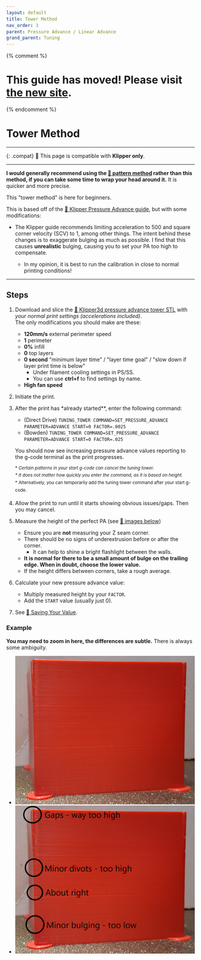 ```yaml
---
layout: default
title: Tower Method
nav_order: 3
parent: Pressure Advance / Linear Advance
grand_parent: Tuning
---
```


{% comment %}

# This guide has moved! Please visit [the new site](https://ellis3dp.com/Print-Tuning-Guide/).

{% endcomment %}

# Tower Method

---

{: .compat}
:dizzy: This page is compatible with **Klipper only**.

---

**I would generally recommend using the [:page_facing_up: pattern method](./pattern_method.md) rather than this method, if you can take some time to wrap your head around it.** It is quicker and more precise.

This "tower method" is here for beginners.

This is based off of the [:page_facing_up: Klipper Pressure Advance guide](https://www.klipper3d.org/Pressure_Advance.html#tuning-pressure-advance), but with some modifications:

- The Klipper guide recommends limiting acceleration to 500 and square corner velocity (SCV) to 1, among other things. The intent behind these changes is to exaggerate bulging as much as possible. I find that this causes **unrealistic** bulging, causing you to set your PA too high to compensate.

  - In my opinion, it is best to run the calibration in close to normal printing conditions!

---

## Steps

1.  Download and slice the [:page_facing_up: Klipper3d pressure advance tower STL](https://www.klipper3d.org/prints/square_tower.stl) with _your normal print settings (accelerations included)_. \
    The only modifications you should make are these:

    - **120mm/s** external perimeter speed
    - **1** perimeter
    - **0%** infill
    - **0** top layers
    - **0 second** "minimum layer time" / "layer time goal" / "slow down if layer print time is below"
        - Under filament cooling settings in PS/SS.
        - You can use **ctrl+f** to find settings by name.
    - **High fan speed**

2.  Initiate the print.

3.  After the print has \*already started\*\*, enter the following command:

    - (Direct Drive) `TUNING_TOWER COMMAND=SET_PRESSURE_ADVANCE PARAMETER=ADVANCE START=0 FACTOR=.0025`
    - (Bowden) `TUNING_TOWER COMMAND=SET_PRESSURE_ADVANCE PARAMETER=ADVANCE START=0 FACTOR=.025`

    You should now see increasing pressure advance values reporting to the g-code terminal as the print progresses.

    <sup>\* _Certain patterns in your start g-code can cancel the tuning tower. \
    \* It does not matter how quickly you enter the command, as it is based on height._\
    \* Alternatively, you can temporarily add the tuning tower command after your start g-code.</sup>

4.  Allow the print to run until it starts showing obvious issues/gaps. Then you may cancel.

5.  Measure the height of the perfect PA (see [:pushpin: images below](#example))

    - Ensure you are **not** measuring your Z seam corner.
    - There should be no signs of underextrusion before or after the corner.
      - It can help to shine a bright flashlight between the walls.
    - **It is normal for there to be a small amount of bulge on the trailing edge. When in doubt, choose the lower value.**
    - If the height differs between corners, take a rough average.

6.  Calculate your new pressure advance value:

    - Multiply measured height by your `FACTOR`.
    - Add the `START` value (usually just 0).

7.  See [:page_facing_up: Saving Your Value](./saving.md).

### Example

**You may need to zoom in here, the differences are subtle.** There is always some ambiguity.

- ![](./images/tower_method/PA-Tower.png)
- ![](./images/tower_method/PA-Tower-Annotated.png)
